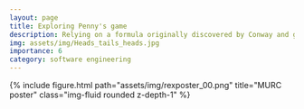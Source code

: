 ```yaml
---
layout: page
title: Exploring Penny's game
description: Relying on a formula originally discovered by Conway and generalized by Li (1980), we characterize properties that would make a longer sequence win over a shorter sequence.
img: assets/img/Heads_tails_heads.jpg
importance: 6
category: software engineering
---
```



<div class="row">
    <div class="col-sm mt-3 mt-md-0">
        {% include figure.html path="assets/img/rexposter_00.png" title="MURC poster" class="img-fluid rounded z-depth-1" %}
    </div>
</div>